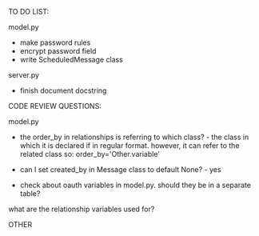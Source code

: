 TO DO LIST:

model.py
- make password rules
- encrypt password field 
- write ScheduledMessage class 

server.py
- finish document docstring







CODE REVIEW QUESTIONS:

model.py
- the order_by in relationships is referring to which class? - the class in which it is declared if in regular format. however, it can refer to the related class so:
order_by='Other.variable'
- can I set created_by in Message class to default None? - yes

- check about oauth  variables in model.py. should they be in a separate table?

what are the relationship variables used for?


OTHER

